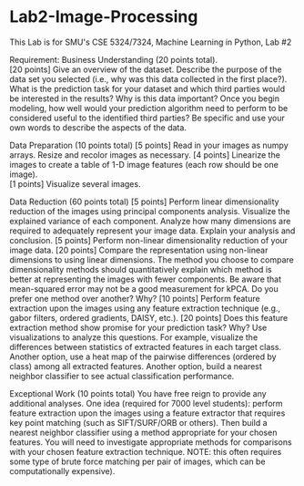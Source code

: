 # Lab2-Image-Processing
This Lab is for SMU's CSE 5324/7324, Machine Learning in Python, Lab #2


Requirement:
Business Understanding (20 points total).  
[20 points] Give an overview of the dataset. Describe the purpose of the data set you selected (i.e., why was this data collected in the first place?). What is the prediction task for your dataset and which third parties would be interested in the results? Why is this data important? Once you begin modeling, how well would your prediction algorithm need to perform to be considered useful to the identified third parties? Be specific and use your own words to describe the aspects of the data. 

Data Preparation (10 points total)
[5 points] Read in your images as numpy arrays. Resize and recolor images as necessary. 
[4 points] Linearize the images to create a table of 1-D image features (each row should be one image).  
[1 points] Visualize several images.

Data Reduction (60 points total)
[5 points] Perform linear dimensionality reduction of the images using principal components analysis. Visualize the explained variance of each component. Analyze how many dimensions are required to adequately represent your image data. Explain your analysis and conclusion.
[5 points] Perform non-linear dimensionality reduction of your image data.
[20 points]  Compare the representation using non-linear dimensions to using linear dimensions. The method you choose to compare dimensionality methods should quantitatively explain which method is better at representing the images with fewer components. Be aware that mean-squared error may not be a good measurement for kPCA.  Do you prefer one method over another? Why?
[10 points] Perform feature extraction upon the images using any feature extraction technique (e.g., gabor filters, ordered gradients, DAISY, etc.).
[20 points] Does this feature extraction method show promise for your prediction task? Why? Use visualizations to analyze this questions. For example, visualize the differences between statistics of extracted features in each target class. Another option, use a heat map of the pairwise differences (ordered by class) among all extracted features. Another option, build a nearest neighbor classifier to see actual classification performance.  
 
Exceptional Work (10 points total)
You have free reign to provide any additional analyses. 
One idea (required for 7000 level students): perform feature extraction upon the images using a feature extractor that requires key point matching (such as SIFT/SURF/ORB or others). Then build a nearest neighbor classifier using a method appropriate for your chosen features. You will need to investigate appropriate methods for comparisons with your chosen feature extraction technique. NOTE: this often requires some type of brute force matching per pair of images, which can be computationally expensive).
